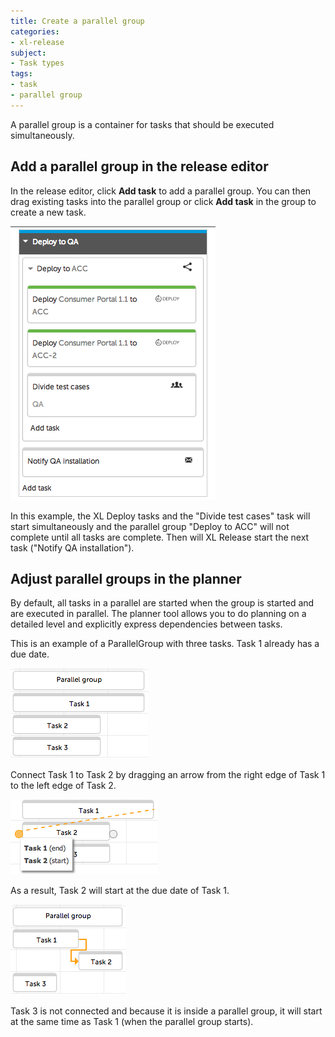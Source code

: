 ```yaml
---
title: Create a parallel group
categories:
- xl-release
subject:
- Task types
tags:
- task
- parallel group
---
```


A parallel group is a container for tasks that should be executed simultaneously. 

## Add a parallel group in the release editor

In the release editor, click **Add task** to add a parallel group. You can then drag existing tasks into the parallel group or click **Add task** in the group to create a new task.

![Parallel group](../images/parallel-group.png)

In this example, the XL Deploy tasks and the "Divide test cases" task will start simultaneously and the parallel group "Deploy to ACC" will not complete until all tasks are complete. Then will XL Release start the next task ("Notify QA installation").

## Adjust parallel groups in the planner

By default, all tasks in a parallel are started when the group is started and are executed in parallel. The planner tool allows you to do planning on a detailed level and explicitly express dependencies between tasks.

This is an example of a ParallelGroup with three tasks. Task 1 already has a due date.

![Task 1](../images/planner-parallel-dependency-1.png) 

Connect Task 1 to Task 2 by dragging an arrow from the right edge of Task 1 to the left edge of Task 2.

![Connect to Task 2](../images/planner-parallel-dependency-2.png) 

As a result, Task 2 will start at the due date of Task 1.

![Task 1 and 2 connected](../images/planner-parallel-dependency-3.png)

Task 3 is not connected and because it is inside a parallel group, it will start at the same time as Task 1 (when the parallel group starts).
